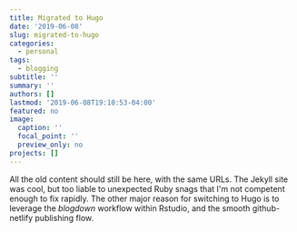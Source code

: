 ```yaml
---
title: Migrated to Hugo
date: '2019-06-08'
slug: migrated-to-hugo
categories:
  - personal
tags:
  - blogging
subtitle: ''
summary: ''
authors: []
lastmod: '2019-06-08T19:10:53-04:00'
featured: no
image:
  caption: ''
  focal_point: ''
  preview_only: no
projects: []
---
```


All the old content should still be here, with the same URLs. The Jekyll site was cool, but too liable to unexpected Ruby snags that I'm not competent enough to fix rapidly. The other major reason for switching to Hugo is to leverage the *blogdown* workflow within Rstudio, and the smooth github-netlify publishing flow.
